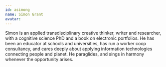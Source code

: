 ```yaml
---
id: asimong
name: Simon Grant
avatar:
---
```


Simon is an applied transdisciplinary creative thinker, writer and researcher, with a cognitive science PhD and a book on electronic portfolios. 
He has been an educator at schools and universities, has run a worker coop consultancy, and cares deeply about applying information technologies connecting people and planet.
He paraglides, and sings in harmony whenever the opportunity arises.
